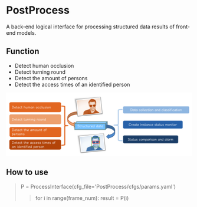 # PostProcess

  A back-end logical interface for processing structured data results of front-end models.

## Function
* Detect human occlusion 
* Detect turning round 
* Detect the amount of persons
* Detect the access times of an identified person

![structure](https://github.com/zhubinQAQ/PostProcess/blob/master/utils/sample.png)

## How to use
> P = ProcessInterface(cfg_file='PostProcess/cfgs/params.yaml')
>> for i in range(frame_num):
        result = P(i)
